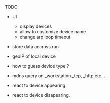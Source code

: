 TODO

* UI
    * display devices
    * allow to customize device name
    * change arp loop timeout

* store data accross run
* geoIP of local device
* how to guess device type ?
* mdns query on _workstation._tcp, _http etc...

* react to device appearing.
* react to device disapearing.



